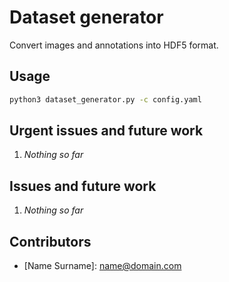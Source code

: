 # Dataset generator

Convert images and annotations into HDF5 format.


## Usage

```bash
python3 dataset_generator.py -c config.yaml
```


## Urgent issues and future work

1. *Nothing so far*


## Issues and future work

1. *Nothing so far*


## Contributors

- \[Name Surname\]: <name@domain.com>
